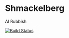 # Shmackelberg
AI Rubbish

[![Build Status](https://travis-ci.org/Huxellberger/Shmackelberg.svg?branch=master)](https://travis-ci.org/Huxellberger/Shmackelberg)
